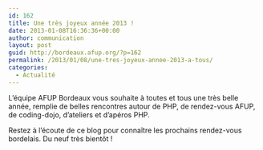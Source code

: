 ```yaml
---
id: 162
title: Une très joyeux année 2013 !
date: 2013-01-08T16:36:36+00:00
author: communication
layout: post
guid: http://bordeaux.afup.org/?p=162
permalink: /2013/01/08/une-tres-joyeux-annee-2013-a-tous/
categories:
  - Actualité
---
```

L&rsquo;équipe AFUP Bordeaux vous souhaite à toutes et tous une très belle année, remplie de belles rencontres autour de PHP, de rendez-vous AFUP, de coding-dojo, d&rsquo;ateliers et d&rsquo;apéros PHP.

Restez à l&rsquo;écoute de ce blog pour connaître les prochains rendez-vous bordelais. Du neuf très bientôt !